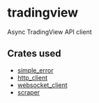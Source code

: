 # tradingview
Async TradingView API client

## Crates used

* [simple_error](https://github.com/brandonros/simple_error)
* [http_client](https://github.com/brandonros/http_client)
* [websocket_client](https://github.com/brandonros/websocket_client)
* [scraper](https://github.com/brandonros/scraper)
